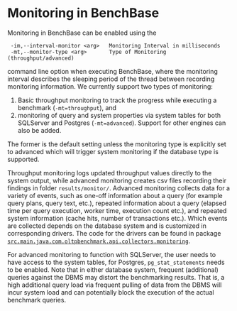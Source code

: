 # Monitoring in BenchBase

Monitoring in BenchBase can be enabled using the
```text
 -im,--interval-monitor <arg>   Monitoring Interval in milliseconds
 -mt,--monitor-type <arg>       Type of Monitoring (throughput/advanced)
```
command line option when executing BenchBase, where the monitoring interval describes the sleeping period of the thread between recording monitoring information.
We currently support two types of monitoring:

1. Basic throughput monitoring to track the progress while executing a benchmark (`-mt=throughput`), and
2. monitoring of query and system properties via system tables for both SQLServer and Postgres (`-mt=advanced`).
    Support for other engines can also be added.

The former is the default setting unless the monitoring type is explicitly set to advanced which will trigger system monitoring if the database type is supported.

Throughput monitoring logs updated throughput values directly to the system output, while advanced monitoring creates csv files recording their findings in folder `results/monitor/`.
Advanced monitoring collects data for a variety of events, such as one-off information about a query (for example query plans, query text, etc.), repeated information about a query (elapsed time per query execution, worker time, execution count etc.), and repeated system information (cache hits, number of transactions etc.).
Which events are collected depends on the database system and is customized in corresponding drivers.
The code for the drivers can be found in package [`src.main.java.com.oltpbenchmark.api.collectors.monitoring`](./../monitoring/).

For advanced monitoring to function with SQLServer, the user needs to have access to the system tables, for Postgres, `pg_stat_statements` needs to be enabled.
Note that in either database system, frequent (additional) queries against the DBMS may distort the benchmarking results.
That is, a high additional query load via frequent pulling of data from the DBMS will incur system load and can potentially block the execution of the actual benchmark queries.